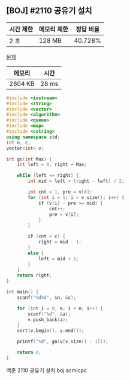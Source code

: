 ## [BOJ] #2110 공유기 설치

| 시간 제한 | 메모리 제한 | 정답 비율 |
| --------- | ----------- | --------- |
| 2 초      | 128 MB      | 40.728%   |

[문제](https://www.acmicpc.net/problem/2110)



| 메모리  | 시간  |
| ------- | ----- |
| 2804 KB | 28 ms |

```c++
#include <iostream>
#include <string>
#include <vector>
#include <algorithm>
#include <queue>
#include <map>
#include <cstring>
using namespace std;
int n, c;
vector<int> v;

int go(int Max) {
	int left = 0, right = Max;

	while (left <= right) {
		int mid = left + (right - left) / 2;

		int cnt = 1, pre = v[0];
		for (int i = 1; i < v.size(); i++) {
			if (v[i] - pre >= mid) {
				cnt++;
				pre = v[i];
			}
		}

		if (cnt < c) {
			right = mid - 1;
		}
		else {
			left = mid + 1;
		}
	}
	return right;
}

int main() {
	scanf("%d%d", &n, &c);

	for (int i = 0, a; i < n; i++) {
		scanf("%d", &a);
		v.push_back(a);
	}
	sort(v.begin(), v.end());

	printf("%d", go(v[v.size() - 1]));

	return 0;
}
```





백준 2110 공유기 설치 boj acmicpc

